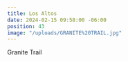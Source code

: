 ```yaml
---
title: Los Altos
date: 2024-02-15 09:58:00 -06:00
position: 43
image: "/uploads/GRANITE%20TRAIL.jpg"
---
```


Granite Trail